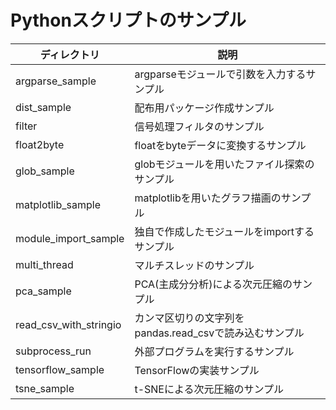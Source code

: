 # Pythonスクリプトのサンプル

|ディレクトリ |説明 |
|---|---|
|argparse_sample |argparseモジュールで引数を入力するサンプル |
|dist_sample |配布用パッケージ作成サンプル |
|filter |信号処理フィルタのサンプル |
|float2byte |floatをbyteデータに変換するサンプル |
|glob_sample |globモジュールを用いたファイル探索のサンプル |
|matplotlib_sample |matplotlibを用いたグラフ描画のサンプル |
|module_import_sample |独自で作成したモジュールをimportするサンプル |
|multi_thread |マルチスレッドのサンプル |
|pca_sample| PCA(主成分分析)による次元圧縮のサンプル |
|read_csv_with_stringio |カンマ区切りの文字列をpandas.read_csvで読み込むサンプル |
|subprocess_run |外部プログラムを実行するサンプル |
|tensorflow_sample |TensorFlowの実装サンプル |
|tsne_sample| t-SNEによる次元圧縮のサンプル |


